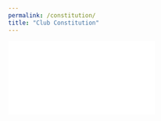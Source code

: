 ```yaml
---
permalink: /constitution/
title: "Club Constitution"
---
```

<embed src="/assets/docs/constitution.pdf" type="application/pdf"/>
